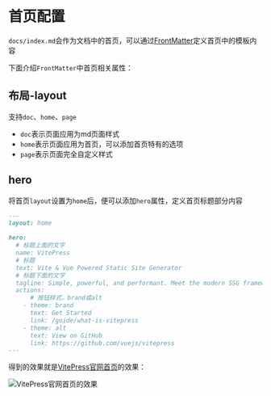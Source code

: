 # 首页配置

`docs/index.md`会作为文档中的首页，可以通过[FrontMatter](/tools/vitepress/syntax#frontmatter)定义首页中的模板内容

下面介绍`FrontMatter`中首页相关属性：

## 布局-layout

支持`doc`、`home`、`page`

- `doc`表示页面应用为md页面样式
- `home`表示页面应用为首页，可以添加首页特有的选项
- `page`表示页面完全自定义样式

## hero

将首页`layout`设置为`home`后，便可以添加`hero`属性，定义首页标题部分内容

```md
---
layout: home

hero:
  # 标题上面的文字
  name: VitePress
  # 标题
  text: Vite & Vue Powered Static Site Generator
  # 标题下面的文字
  tagline: Simple, powerful, and performant. Meet the modern SSG framework you've always wanted.
  actions:
      # 按钮样式，brand或alt
    - theme: brand
      text: Get Started
      link: /guide/what-is-vitepress
    - theme: alt
      text: View on GitHub
      link: https://github.com/vuejs/vitepress
---
```

得到的效果就是[VitePress官网首页](https://vitepress.vuejs.org/)的效果：

![VitePress官网首页的效果](/images/tools/vitepress-home-1.png)
